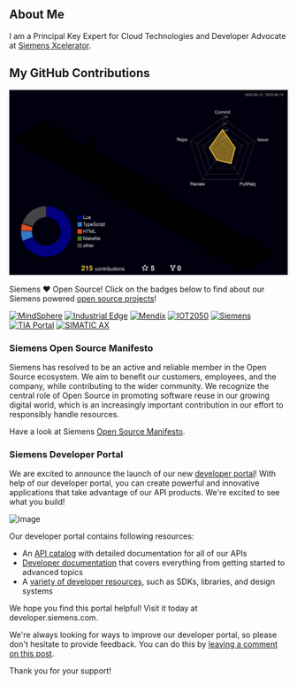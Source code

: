 ## About Me

I am a Principal Key Expert for Cloud Technologies and Developer Advocate at [Siemens Xcelerator](https://www.siemens.com/global/en/products/xcelerator.html?gclid=CjwKCAjws7WkBhBFEiwAIi16865UEGkx_7uCo2vDprCYi08eBztI500790PMdKH_CarYOZLHnkMB4hoCEskQAvD_BwE&acz=1).

## My GitHub Contributions

![](./profile-3d-contrib/profile-night-rainbow.svg)


Siemens ❤️ Open Source! Click on the badges below to find about our Siemens powered [open source projects](https://opensource.siemens.com)!

[![MindSphere](https://img.shields.io/badge/github-mindsphere-003751?logo=github)](https://github.com/mindsphere)
[![Industrial Edge](https://img.shields.io/badge/github-industrial%20edge-e39537?logo=github)](https://github.com/industrial-edge)
[![Mendix](https://img.shields.io/badge/github-mendix-0595db?logo=github)](https://github.com/mendix)
[![IOT2050](https://img.shields.io/badge/github-iot2050-green?logo=github)](https://github.com/SIMATICmeetsLinux)
[![Siemens](https://img.shields.io/badge/github-siemens-009999?logo=github)](https://github.com/siemens)
[![TIA Portal](https://img.shields.io/badge/github-tia%20portal-02D8A0?logo=github)](https://github.com/tia-portal-applications)
[![SIMATIC AX](https://img.shields.io/badge/github-simatic%20ax-009977?logo=github)](https://github.com/simatic-ax)


### Siemens Open Source Manifesto

Siemens has resolved to be an active and reliable member in the Open Source ecosystem. We aim to benefit our customers, employees, and the company, while contributing to the wider community. We recognize the central role of Open Source in promoting software reuse in our growing digital world, which is an increasingly important contribution in our effort to responsibly handle resources.

Have a look at Siemens [Open Source Manifesto](https://opensource.siemens.com/manifesto/).

### Siemens Developer Portal 

We are excited to announce the launch of our new [developer portal](https://developer.siemens.com)! With help of our developer portal, you can create powerful and innovative applications that take advantage of our API products. We're excited to see what you build!

![image](https://github.com/sn0wcat/sn0wcat/assets/1426617/38bb330f-5650-4571-9a56-0d38b09ef309)

Our developer portal contains following resources:

* An [API catalog](https://developer.siemens.com/apis.html) with detailed documentation for all of our APIs
* [Developer documentation](https://developer.siemens.com/docs.html) that covers everything from getting started to advanced topics
* A [variety of developer resources](https://developer.siemens.com/resources/index.html), such as SDKs, libraries, and design systems

We hope you find this portal helpful! Visit it today at developer.siemens.com.

We're always looking for ways to improve our developer portal, so please don't hesitate to provide feedback. You can do this by [leaving a comment on this post](https://community.siemens.com/t/siemens-developer-portal/115).

Thank you for your support!

